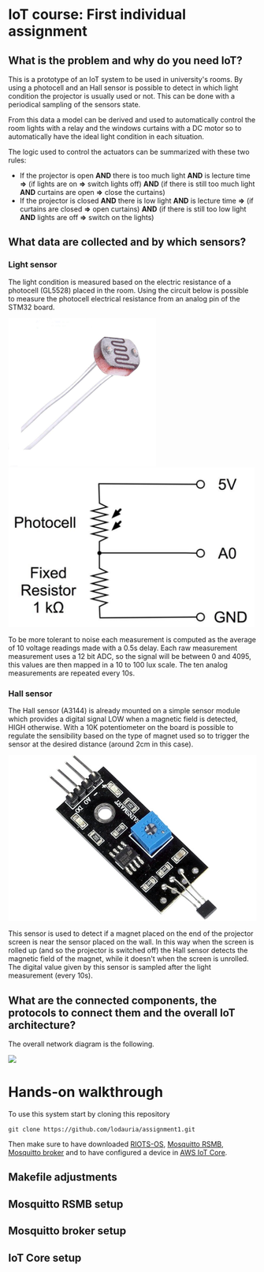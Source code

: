 # IoT course: First individual assignment

## What is the problem and why do you need IoT?

This is a prototype of an IoT system to be used in university's rooms. By using a photocell and an Hall sensor is possible to detect in which light condition the projector is usually used or not. This can be done with a periodical sampling of the sensors state.

From this data a model can be derived and used to automatically control the room lights with a relay and the windows curtains with a DC motor so to automatically have the ideal light condition in each situation.

The logic used to control the actuators can be summarized with these two rules:
- If the projector is open **AND** there is too much light **AND** is lecture time **=>** (if lights are on **=>** switch lights off) **AND** (if there is still too much light **AND** curtains are open **=>** close the curtains)
- If the projector is closed **AND** there is low light **AND** is lecture time **=>** (if curtains are closed **=>** open curtains) **AND** (if there is still too low light **AND** lights are off **=>** switch on the lights)

## What data are collected and by which sensors?

### Light sensor

The light condition is measured based on the electric resistance of a photocell (GL5528) placed in the room. Using the circuit below is possible to measure the photocell electrical resistance from an analog pin of the STM32 board.

<img src="./photo_res.jpg" width="300"> <img src="./photo_circ.png" width="500">

To be more tolerant to noise each measurement is computed as the average of 10 voltage readings made with a 0.5s delay. Each raw measurement measurement uses a 12 bit ADC, so the signal will be between 0 and 4095, this values are then mapped in a 10 to 100 lux scale. The ten analog measurements are repeated every 10s.

### Hall sensor

The Hall sensor (A3144) is already mounted on a simple sensor module which provides a digital signal LOW when a magnetic field is detected, HIGH otherwise. With a 10K potentiometer on the board is possible to regulate the sensibility based on the type of magnet used so to trigger the sensor at the desired distance (around 2cm in this case).

<img src="./hall_sensor.jpg" width="600">

This sensor is used to detect if a magnet placed on the end of the projector screen is near the sensor placed on the wall. In this way when the screen is rolled up (and so the projector is switched off) the Hall sensor detects the magnetic field of the magnet, while it doesn't when the screen is unrolled. The digital value given by this sensor is sampled after the light measurement (every 10s).

## What are the connected components, the protocols to connect them and the overall IoT architecture?

The overall network diagram is the following.

<img src="./network.png" width="800">

# Hands-on walkthrough

To use this system start by cloning this repository

    git clone https://github.com/lodauria/assignment1.git

Then make sure to have downloaded [RIOTS-OS](https://github.com/RIOT-OS/RIOT), [Mosquitto RSMB](https://github.com/eclipse/mosquitto.rsmb), [Mosquitto broker]() and to have configured a device in [AWS IoT Core](https://aws.amazon.com/it/iot-core/).

## Makefile adjustments

## Mosquitto RSMB setup

## Mosquitto broker setup

## IoT Core setup
